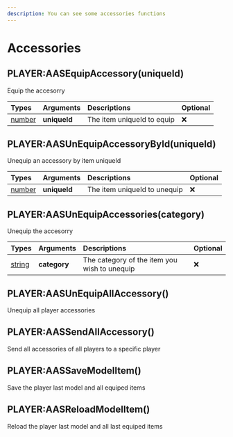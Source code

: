 ```yaml
---
description: You can see some accessories functions
---
```


# Accessories

## PLAYER:AASEquipAccessory\(uniqueId\)

Equip the accesorry

| Types | Arguments | Descriptions | Optional |
| :--- | :--- | :--- | :--- |
| [number](https://www.lua.org/pil/2.3.html) | **uniqueId** | The item uniqueId to equip | ❌ |

## PLAYER:AASUnEquipAccessoryById\(uniqueId\)

Unequip an accessory by item uniqueId

| Types | Arguments | Descriptions | Optional |
| :--- | :--- | :--- | :--- |
| [number](https://www.lua.org/pil/2.3.html) | **uniqueId** | The item uniqueId to unequip | ❌ |

## PLAYER:AASUnEquipAccessories\(category\)

Unequip the accesorry

| Types | Arguments | Descriptions | Optional |
| :--- | :--- | :--- | :--- |
| [string](https://www.lua.org/pil/2.4.html) | **category** | The category of the item you wish to unequip | ❌ |

## PLAYER:AASUnEquipAllAccessory\(\)

Unequip all player accessories

## PLAYER:AASSendAllAccessory\(\)

Send all accessories of all players to a specific player

## PLAYER:AASSaveModelItem\(\)

Save the player last model and all equiped items

## PLAYER:AASReloadModelItem\(\)

Reload the player last model and all last equiped items

